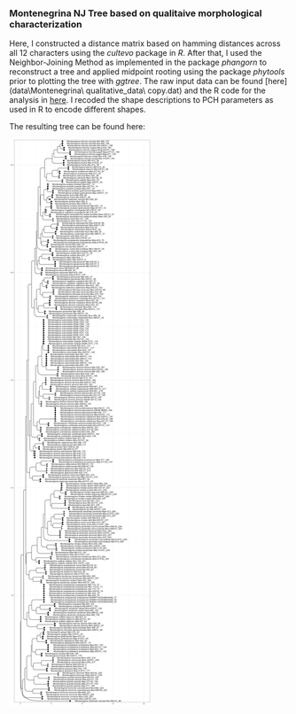 ### Montenegrina NJ Tree based on qualitaive morphological characterization

Here, I constructed a distance matrix based on hamming distances across all 12 characters using the _cultevo_ package in _R_. After that, I used the Neighbor-Joining Method as implemented in the package _phangorn_ to reconstruct a tree and applied midpoint rooting using the package _phytools_ prior to plotting the tree with _ggtree_. 
The raw input data can be found [here](data\Montenegrina\ qualitative_data\ copy.dat) and the R code for the analysis in [here](analyses/analyses.R). I recoded the shape descriptions to PCH parameters as used in R to encode different shapes.

The resulting tree can be found here: 

![tree](analyses/black_tree.png)